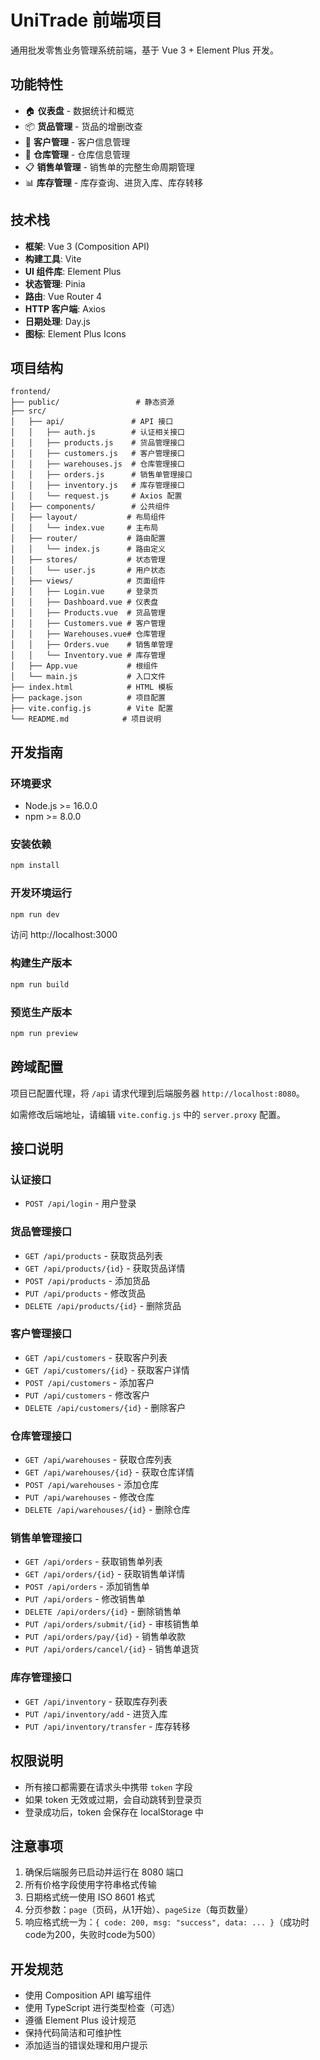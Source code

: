 # UniTrade 前端项目

通用批发零售业务管理系统前端，基于 Vue 3 + Element Plus 开发。

## 功能特性

- 🏠 **仪表盘** - 数据统计和概览
- 📦 **货品管理** - 货品的增删改查
- 👥 **客户管理** - 客户信息管理
- 🏢 **仓库管理** - 仓库信息管理
- 📋 **销售单管理** - 销售单的完整生命周期管理
- 📊 **库存管理** - 库存查询、进货入库、库存转移

## 技术栈

- **框架**: Vue 3 (Composition API)
- **构建工具**: Vite
- **UI 组件库**: Element Plus
- **状态管理**: Pinia
- **路由**: Vue Router 4
- **HTTP 客户端**: Axios
- **日期处理**: Day.js
- **图标**: Element Plus Icons

## 项目结构

```
frontend/
├── public/                 # 静态资源
├── src/
│   ├── api/               # API 接口
│   │   ├── auth.js        # 认证相关接口
│   │   ├── products.js    # 货品管理接口
│   │   ├── customers.js   # 客户管理接口
│   │   ├── warehouses.js  # 仓库管理接口
│   │   ├── orders.js      # 销售单管理接口
│   │   ├── inventory.js   # 库存管理接口
│   │   └── request.js     # Axios 配置
│   ├── components/        # 公共组件
│   ├── layout/           # 布局组件
│   │   └── index.vue     # 主布局
│   ├── router/           # 路由配置
│   │   └── index.js      # 路由定义
│   ├── stores/           # 状态管理
│   │   └── user.js       # 用户状态
│   ├── views/            # 页面组件
│   │   ├── Login.vue     # 登录页
│   │   ├── Dashboard.vue # 仪表盘
│   │   ├── Products.vue  # 货品管理
│   │   ├── Customers.vue # 客户管理
│   │   ├── Warehouses.vue# 仓库管理
│   │   ├── Orders.vue    # 销售单管理
│   │   └── Inventory.vue # 库存管理
│   ├── App.vue           # 根组件
│   └── main.js           # 入口文件
├── index.html            # HTML 模板
├── package.json          # 项目配置
├── vite.config.js        # Vite 配置
└── README.md            # 项目说明
```

## 开发指南

### 环境要求

- Node.js >= 16.0.0
- npm >= 8.0.0

### 安装依赖

```bash
npm install
```

### 开发环境运行

```bash
npm run dev
```

访问 http://localhost:3000

### 构建生产版本

```bash
npm run build
```

### 预览生产版本

```bash
npm run preview
```

## 跨域配置

项目已配置代理，将 `/api` 请求代理到后端服务器 `http://localhost:8080`。

如需修改后端地址，请编辑 `vite.config.js` 中的 `server.proxy` 配置。

## 接口说明

### 认证接口

- `POST /api/login` - 用户登录

### 货品管理接口

- `GET /api/products` - 获取货品列表
- `GET /api/products/{id}` - 获取货品详情
- `POST /api/products` - 添加货品
- `PUT /api/products` - 修改货品
- `DELETE /api/products/{id}` - 删除货品

### 客户管理接口

- `GET /api/customers` - 获取客户列表
- `GET /api/customers/{id}` - 获取客户详情
- `POST /api/customers` - 添加客户
- `PUT /api/customers` - 修改客户
- `DELETE /api/customers/{id}` - 删除客户

### 仓库管理接口

- `GET /api/warehouses` - 获取仓库列表
- `GET /api/warehouses/{id}` - 获取仓库详情
- `POST /api/warehouses` - 添加仓库
- `PUT /api/warehouses` - 修改仓库
- `DELETE /api/warehouses/{id}` - 删除仓库

### 销售单管理接口

- `GET /api/orders` - 获取销售单列表
- `GET /api/orders/{id}` - 获取销售单详情
- `POST /api/orders` - 添加销售单
- `PUT /api/orders` - 修改销售单
- `DELETE /api/orders/{id}` - 删除销售单
- `PUT /api/orders/submit/{id}` - 审核销售单
- `PUT /api/orders/pay/{id}` - 销售单收款
- `PUT /api/orders/cancel/{id}` - 销售单退货

### 库存管理接口

- `GET /api/inventory` - 获取库存列表
- `PUT /api/inventory/add` - 进货入库
- `PUT /api/inventory/transfer` - 库存转移

## 权限说明

- 所有接口都需要在请求头中携带 `token` 字段
- 如果 token 无效或过期，会自动跳转到登录页
- 登录成功后，token 会保存在 localStorage 中

## 注意事项

1. 确保后端服务已启动并运行在 8080 端口
2. 所有价格字段使用字符串格式传输
3. 日期格式统一使用 ISO 8601 格式
4. 分页参数：`page`（页码，从1开始）、`pageSize`（每页数量）
5. 响应格式统一为：`{ code: 200, msg: "success", data: ... }`（成功时code为200，失败时code为500）

## 开发规范

- 使用 Composition API 编写组件
- 使用 TypeScript 进行类型检查（可选）
- 遵循 Element Plus 设计规范
- 保持代码简洁和可维护性
- 添加适当的错误处理和用户提示
